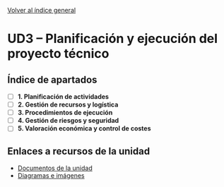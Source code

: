 [Volver al índice general](../README.md)
# UD3 – Planificación y ejecución del proyecto técnico

## Índice de apartados

- [ ] **1. Planificación de actividades**
- [ ] **2. Gestión de recursos y logística**
- [ ] **3. Procedimientos de ejecución**
- [ ] **4. Gestión de riesgos y seguridad**
- [ ] **5. Valoración económica y control de costes**

## Enlaces a recursos de la unidad

- [Documentos de la unidad](./documentos/)
- [Diagramas e imágenes](./img/)
